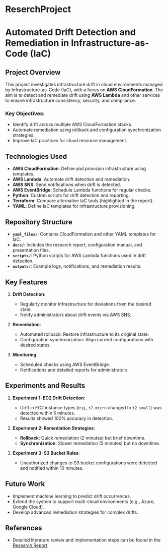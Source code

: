 # ReserchProject
# Automated Drift Detection and Remediation in Infrastructure-as-Code (IaC)

## Project Overview
This project investigates infrastructure drift in cloud environments managed by Infrastructure-as-Code (IaC), with a focus on **AWS CloudFormation**. The aim is to detect and remediate drift using **AWS Lambda** and other services to ensure infrastructure consistency, security, and compliance.

### Key Objectives:
- Identify drift across multiple AWS CloudFormation stacks.
- Automate remediation using rollback and configuration synchronization strategies.
- Improve IaC practices for cloud resource management.

## Technologies Used
- **AWS CloudFormation**: Define and provision infrastructure using templates.
- **AWS Lambda**: Automate drift detection and remediation.
- **AWS SNS**: Send notifications when drift is detected.
- **AWS EventBridge**: Schedule Lambda functions for regular checks.
- **Python**: Custom scripts for drift detection and reporting.
- **Terraform**: Compare alternative IaC tools (highlighted in the report).
- **YAML**: Define IaC templates for infrastructure provisioning.

## Repository Structure
- **`yaml_files/`**: Contains CloudFormation and other YAML templates for IaC.
- **`docs/`**: Includes the research report, configuration manual, and presentation files.
- **`scripts/`**: Python scripts for AWS Lambda functions used in drift detection.
- **`outputs/`**: Example logs, notifications, and remediation results.

## Key Features
1. **Drift Detection**:
   - Regularly monitor infrastructure for deviations from the desired state.
   - Notify administrators about drift events via AWS SNS.

2. **Remediation**:
   - Automated rollback: Restore infrastructure to its original state.
   - Configuration synchronization: Align current configurations with desired states.

3. **Monitoring**:
   - Scheduled checks using AWS EventBridge.
   - Notifications and detailed reports for administrators.

## Experiments and Results
1. **Experiment 1: EC2 Drift Detection**:
   - Drift in EC2 instance types (e.g., `t2.micro` changed to `t2.small`) was detected within 5 minutes.
   - Results showed 100% accuracy in detection.

2. **Experiment 2: Remediation Strategies**:
   - **Rollback**: Quick remediation (2 minutes) but brief downtime.
   - **Synchronization**: Slower remediation (5 minutes) but no downtime.

3. **Experiment 3: S3 Bucket Rules**:
   - Unauthorized changes to S3 bucket configurations were detected and notified within 10 minutes.

## Future Work
- Implement machine learning to predict drift occurrences.
- Extend the system to support multi-cloud environments (e.g., Azure, Google Cloud).
- Develop advanced remediation strategies for complex drifts.

## References
- Detailed literature review and implementation steps can be found in the [Research Report](./docs/Research_Report.pdf).

